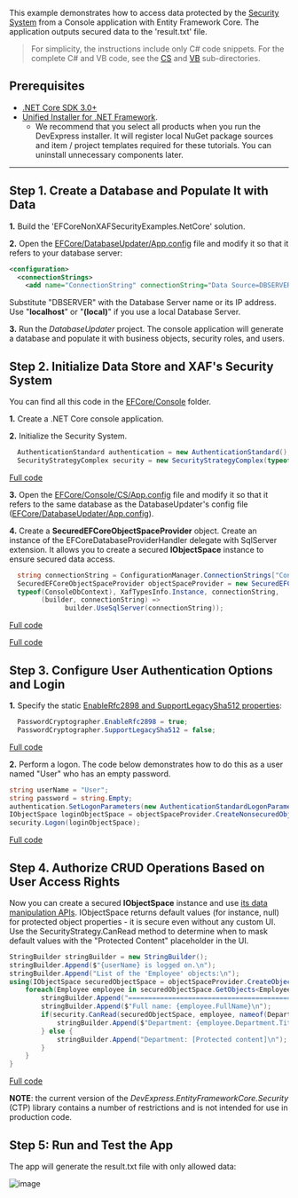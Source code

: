 <!-- default file list -->

This example demonstrates how to access data protected by the [Security System](https://docs.devexpress.com/eXpressAppFramework/113366/concepts/security-system/security-system-overview) from a Console application with Entity Framework Core. The application outputs secured data to the 'result.txt' file.

>For simplicity, the instructions include only C# code snippets. For the complete C# and VB code, see the [CS](CS) and [VB](VB) sub-directories.
 
## Prerequisites
- [.NET Core SDK 3.0+](https://dotnet.microsoft.com/download/dotnet-core)
- [Unified Installer for .NET Framework](https://www.devexpress.com/Products/Try/).
  - We recommend that you select all  products when you run the DevExpress installer. It will register local NuGet package sources and item / project templates required for these tutorials. You can uninstall unnecessary components later.
  
***
  
## Step 1. Create a Database and Populate It with Data

**1.** Build the 'EFCoreNonXAFSecurityExamples.NetCore' solution.

**2.** Open the [EFCore/DatabaseUpdater/App.config](https://github.com/DevExpress-Examples/XAF_how-to-use-the-integrated-mode-of-the-security-system-in-non-xaf-applications-e4908/tree/20.1/EFCore/DatabaseUpdater/App.config) file and modify it so that it refers to your database server:
	
[](#tab/tabid-xml)
	
```xml
<configuration>
  <connectionStrings>
    <add name="ConnectionString" connectionString="Data Source=DBSERVER;Initial Catalog=ConsoleEFCoreTestDB;Integrated Security=True"/>
```

Substitute "DBSERVER" with the Database Server name or its IP address. Use "**localhost**" or "**(local)**" if you use a local Database Server.
    
**3.** Run the *DatabaseUpdater* project. The console application will generate a database and populate it with business objects, security roles, and users.



## Step 2. Initialize Data Store and XAF's Security System 

You can find all this code in the [EFCore/Console](/EFCore/Console) folder.

**1.** Create a .NET Core console application.

**2.** Initialize the Security System.
	
[](#tab/tabid-csharp)
	
```csharp
  AuthenticationStandard authentication = new AuthenticationStandard();
  SecurityStrategyComplex security = new SecurityStrategyComplex(typeof(PermissionPolicyUser), typeof(PermissionPolicyRole), auth);
```	
[Full code](/EFCore/Console/CS/Program.cs#L16)

**3.** Open the [EFCore/Console/CS/App.config](https://github.com/DevExpress-Examples/XAF_how-to-use-the-integrated-mode-of-the-security-system-in-non-xaf-applications-e4908/tree/20.1/EFCore/Console/CS/App.config) file and modify it so that it refers to the same database as the DatabaseUpdater's config file ([EFCore/DatabaseUpdater/App.config](https://github.com/DevExpress-Examples/XAF_how-to-use-the-integrated-mode-of-the-security-system-in-non-xaf-applications-e4908/tree/20.1/EFCore/DatabaseUpdater/App.config)).

**4.** Create a **SecuredEFCoreObjectSpaceProvider** object. Create an instance of the EFCoreDatabaseProviderHandler delegate with SqlServer extension. It allows you to create a secured **IObjectSpace** instance to ensure secured data access.


[](#tab/tabid-csharp)
	
```csharp
  string connectionString = ConfigurationManager.ConnectionStrings["ConnectionString"].ConnectionString;
  SecuredEFCoreObjectSpaceProvider objectSpaceProvider = new SecuredEFCoreObjectSpaceProvider(security, 
  typeof(ConsoleDbContext), XafTypesInfo.Instance, connectionString,
	    (builder, connectionString) =>
              builder.UseSqlServer(connectionString));
```
[Full code](/EFCore/Console/CS/Program.cs#L19)
	
[Full code](/EFCore/Console/CS/Program.cs#L57)
## Step 3. Configure User Authentication Options and Login
**1.** Specify the static [EnableRfc2898 and SupportLegacySha512 properties](https://docs.devexpress.com/eXpressAppFramework/112649/Concepts/Security-System/Passwords-in-the-Security-System):
[](#tab/tabid-csharp)
	
```csharp
  PasswordCryptographer.EnableRfc2898 = true;
  PasswordCryptographer.SupportLegacySha512 = false;
```
[Full code](/EFCore/Console/CS/Program.cs#L26)

**2.** Perform a logon. The code below demonstrates how to do this as a user named "User" who has an empty password.

[](#tab/tabid-csharp)
	
```csharp
string userName = "User";
string password = string.Empty;
authentication.SetLogonParameters(new AuthenticationStandardLogonParameters(userName, password));
IObjectSpace loginObjectSpace = objectSpaceProvider.CreateNonsecuredObjectSpace();
security.Logon(loginObjectSpace);
```
[Full code](/EFCore/Console/CS/Program.cs#L29)
## Step 4. Authorize CRUD Operations Based on User Access Rights
Now you can create a secured **IObjectSpace** instance and use [its data manipulation APIs](https://docs.devexpress.com/eXpressAppFramework/113711/concepts/data-manipulation-and-business-logic/create-read-update-and-delete-data). IObjectSpace returns default values (for instance, null) for protected object properties - it is secure even without any custom UI. Use the SecurityStrategy.CanRead method to determine when to mask default values with the "Protected Content" placeholder in the UI.

[](#tab/tabid-csharp)
	
```csharp
StringBuilder stringBuilder = new StringBuilder();
stringBuilder.Append($"{userName} is logged on.\n");
stringBuilder.Append("List of the 'Employee' objects:\n");
using(IObjectSpace securedObjectSpace = objectSpaceProvider.CreateObjectSpace()) {
    foreach(Employee employee in securedObjectSpace.GetObjects<Employee>()) {
        stringBuilder.Append("=========================================\n");
        stringBuilder.Append($"Full name: {employee.FullName}\n");
        if(security.CanRead(securedObjectSpace, employee, nameof(Department))) {
            stringBuilder.Append($"Department: {employee.Department.Title}\n");
        } else {
            stringBuilder.Append("Department: [Protected content]\n");
        }
    }
}
```
[Full code](/EFCore/Console/CS/Program.cs#L36)

**NOTE**: the current version of the *DevExpress.EntityFrameworkCore.Security* (CTP) library contains a number of restrictions and is not intended for use in production code.

## Step 5: Run and Test the App
The app will generate the result.txt file with only allowed data:

![image](https://user-images.githubusercontent.com/14300209/77696202-08c7c280-6fbe-11ea-866e-82c2934afa37.png)
